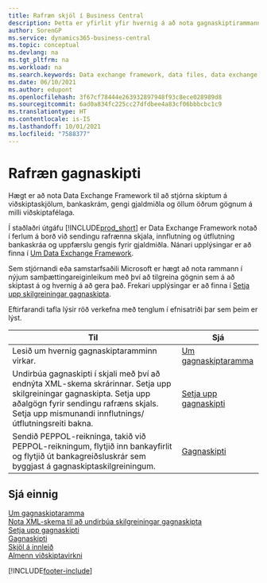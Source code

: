 ```yaml
---
title: Rafræn skjöl í Business Central
description: Þetta er yfirlit yfir hvernig á að nota gagnaskiptirammann til að hafa umsjón með skiptingu gagna í viðskiptaskjölum eins og bankaskrám og gengi gjaldmiðils.
author: SorenGP
ms.service: dynamics365-business-central
ms.topic: conceptual
ms.devlang: na
ms.tgt_pltfrm: na
ms.workload: na
ms.search.keywords: Data exchange framework, data files, data exchange, electronic document, invoice, Business Central, business document, standard-compliant file
ms.date: 06/10/2021
ms.author: edupont
ms.openlocfilehash: 3f67cf78444e263932897948f93c8ece028989d8
ms.sourcegitcommit: 6ad0a834fc225cc27dfdbee4a83cf06bbbcbc1c9
ms.translationtype: HT
ms.contentlocale: is-IS
ms.lasthandoff: 10/01/2021
ms.locfileid: "7588377"
---
```

# <a name="exchanging-data-electronically"></a>Rafræn gagnaskipti
Hægt er að nota Data Exchange Framework til að stjórna skiptum á viðskiptaskjölum, bankaskrám, gengi gjaldmiðla og öllum öðrum gögnum á milli viðskiptafélaga.

Í staðlaðri útgáfu [!INCLUDE[prod_short](includes/prod_short.md)] er Data Exchange Framework notað í ferlum á borð við sendingu rafrænna skjala, innflutning og útflutning bankaskráa og uppfærslu gengis fyrir gjaldmiðla. Nánari upplýsingar er að finna í [Um Data Exchange Framework](across-about-the-data-exchange-framework.md).

Sem stjórnandi eða samstarfsaðili Microsoft er hægt að nota rammann í nýjum samþættingareiginleikum með því að tilgreina gögnin sem á að skiptast á og hvernig á að gera það. Frekari upplýsingar er að finna í [Setja upp skilgreiningar gagnaskipta](across-how-to-set-up-data-exchange-definitions.md).

Eftirfarandi tafla lýsir röð verkefna með tenglum í efnisatriði þar sem þeim er lýst.  

|Til|Sjá|  
|--------|---------|  
|Lesið um hvernig gagnaskiptaramminn virkar.|[Um gagnaskiptaramma](across-about-the-data-exchange-framework.md)|  
|Undirbúa gagnaskipti í skjali með því að endnýta XML-skema skrárinnar. Setja upp skilgreiningar gagnaskipta. Setja upp aðalgögn fyrir sendingu rafræns skjals. Setja upp mismunandi innflutnings/útflutningsreiti bakna.|[Setja upp gagnaskipti](across-set-up-data-exchange.md)|  
|Sendið PEPPOL-reikninga, takið við PEPPOL-reikningum, flytjið inn bankayfirlit og flytjið út bankagreiðsluskrár sem byggjast á gagnaskiptaskilgreiningum.|[Gagnaskipti](across-exchange-data.md)|  

## <a name="see-also"></a>Sjá einnig  
[Um gagnaskiptaramma](across-about-the-data-exchange-framework.md)  
[Nota XML-skema til að undirbúa skilgreiningar gagnaskipta](across-how-to-use-xml-schemas-to-prepare-data-exchange-definitions.md)  
[Setja upp gagnaskipti](across-set-up-data-exchange.md)  
[Gagnaskipti](across-exchange-data.md)  
[Skjöl á innleið](across-income-documents.md)  
[Almenn viðskiptavirkni](ui-across-business-areas.md)


[!INCLUDE[footer-include](includes/footer-banner.md)]
